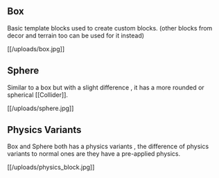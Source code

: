 ## Box
Basic template blocks used to create custom blocks. (other blocks from decor and terrain too can be used for it instead)

[[/uploads/box.jpg]]

## Sphere
Similar to a box but with a slight difference , it has a more rounded or spherical [[Collider]].

[[/uploads/sphere.jpg]]

## Physics Variants
Box and Sphere both has a physics variants , the difference of physics variants to normal ones are they have a pre-applied physics.

[[/uploads/physics_block.jpg]]